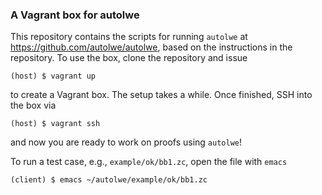 ### A Vagrant box for autolwe

This repository contains the scripts for running `autolwe` at https://github.com/autolwe/autolwe, based on the instructions in the repository.
To use the box, clone the repository and issue
```
(host) $ vagrant up
```
to create a Vagrant box. The setup takes a while. Once finished, SSH into the box via
```
(host) $ vagrant ssh
```
and now you are ready to work on proofs using `autolwe`!

To run a test case, e.g., `example/ok/bb1.zc`, open the file with `emacs` 
```
(client) $ emacs ~/autolwe/example/ok/bb1.zc
```

